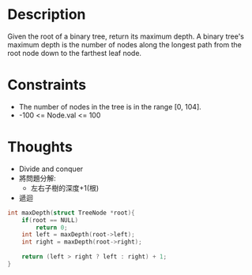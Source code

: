 # Description

Given the root of a binary tree, return its maximum depth.
A binary tree's maximum depth is the number of nodes along the longest path from the root node down to the farthest leaf node.

# Constraints

- The number of nodes in the tree is in the range [0, 104].
- -100 <= Node.val <= 100

# Thoughts

- Divide and conquer
- 將問題分解:
	- 左右子樹的深度+1(根)
- 遞迴

```c
int maxDepth(struct TreeNode *root){
	if(root == NULL)
		return 0;
	int left = maxDepth(root->left);
	int right = maxDepth(root->right);
	
	return (left > right ? left : right) + 1;
}
```

